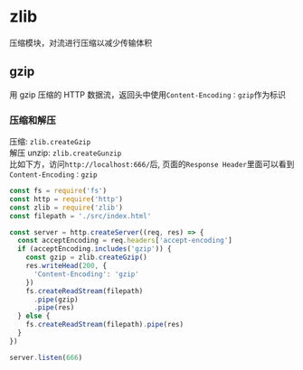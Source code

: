 # zlib

压缩模块，对流进行压缩以减少传输体积

## gzip

用 gzip 压缩的 HTTP 数据流，返回头中使用`Content-Encoding：gzip`作为标识

### 压缩和解压

压缩: `zlib.createGzip`  
解压 unzip: `zlib.createGunzip`  
比如下方，访问`http://localhost:666/`后, 页面的`Response Header`里面可以看到`Content-Encoding：gzip`

```js
const fs = require('fs')
const http = require('http')
const zlib = require('zlib')
const filepath = './src/index.html'

const server = http.createServer((req, res) => {
  const acceptEncoding = req.headers['accept-encoding']
  if (acceptEncoding.includes('gzip')) {
    const gzip = zlib.createGzip()
    res.writeHead(200, {
      'Content-Encoding': 'gzip'
    })
    fs.createReadStream(filepath)
      .pipe(gzip)
      .pipe(res)
  } else {
    fs.createReadStream(filepath).pipe(res)
  }
})

server.listen(666)
```
